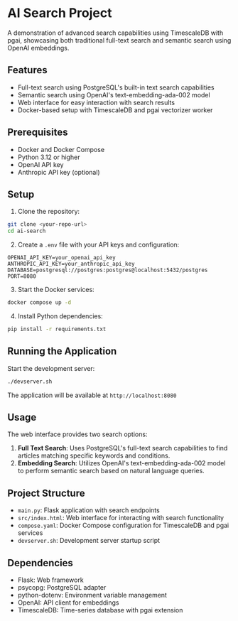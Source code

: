 # AI Search Project

A demonstration of advanced search capabilities using TimescaleDB with pgai, showcasing both traditional full-text search and semantic search using OpenAI embeddings.

## Features

- Full-text search using PostgreSQL's built-in text search capabilities
- Semantic search using OpenAI's text-embedding-ada-002 model
- Web interface for easy interaction with search results
- Docker-based setup with TimescaleDB and pgai vectorizer worker

## Prerequisites

- Docker and Docker Compose
- Python 3.12 or higher
- OpenAI API key
- Anthropic API key (optional)

## Setup

1. Clone the repository:
```bash
git clone <your-repo-url>
cd ai-search
```

2. Create a `.env` file with your API keys and configuration:
```env
OPENAI_API_KEY=your_openai_api_key
ANTHROPIC_API_KEY=your_anthropic_api_key
DATABASE=postgresql://postgres:postgres@localhost:5432/postgres
PORT=8080
```

3. Start the Docker services:
```bash
docker compose up -d
```

4. Install Python dependencies:
```bash
pip install -r requirements.txt
```

## Running the Application

Start the development server:
```bash
./devserver.sh
```

The application will be available at `http://localhost:8080`

## Usage

The web interface provides two search options:

1. **Full Text Search**: Uses PostgreSQL's full-text search capabilities to find articles matching specific keywords and conditions.
2. **Embedding Search**: Utilizes OpenAI's text-embedding-ada-002 model to perform semantic search based on natural language queries.

## Project Structure

- `main.py`: Flask application with search endpoints
- `src/index.html`: Web interface for interacting with search functionality
- `compose.yaml`: Docker Compose configuration for TimescaleDB and pgai services
- `devserver.sh`: Development server startup script

## Dependencies

- Flask: Web framework
- psycopg: PostgreSQL adapter
- python-dotenv: Environment variable management
- OpenAI: API client for embeddings
- TimescaleDB: Time-series database with pgai extension


